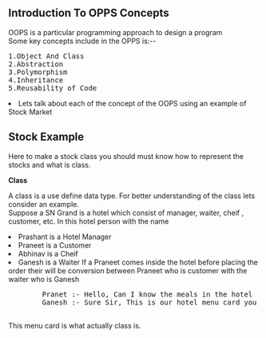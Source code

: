 ## Introduction To OPPS Concepts </br>

OOPS is a particular programming approach to design a program </br>
Some key concepts include in the OPPS is:--
<pre>
1.Object And Class
2.Abstraction
3.Polymorphism
4.Inheritance
5.Reusability of Code </pre>
<html lang="en" data-color-mode="light" data-light-theme="light" data-dark-theme="dark"
</pre>
<li>Lets talk about each of the concept of the OOPS using an example of Stock Market

## Stock Example </br>
 Here to make a stock class you should must know how to represent the stocks and what is class.
 
  <b>Class</b></br>
  
A class is a use define data type. For better understanding of the class lets consider an example.</br>
Suppose a  SN Grand is a hotel which consist of manager, waiter, cheif , customer, etc.
In this hotel person with the name 
    <li>Prashant is a Hotel Manager
    <li>Praneet is a Customer
    <li>Abhinav is a  Cheif
    <li>Ganesh  is a Waiter
  If a Praneet comes inside the hotel before placing the order their will be conversion between Praneet who is customer with the waiter who is Ganesh
  <pre>
        Pranet :- Hello, Can I know the meals in the hotel
        Ganesh :- Sure Sir, This is our hotel menu card you can go throgh it to know the meals
   </pre>
   This menu card is what actually class is.
